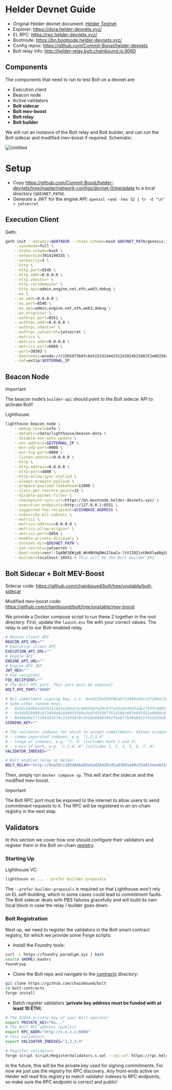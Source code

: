 # Helder Devnet Guide

- Original Helder devnet document: [Helder Testnet](https://www.notion.so/ETH-CC-Testnet-Helder-fdc109a513cb44a68fe70f7038f2690b?pvs=21)
- Explorer: https://dora.helder-devnets.xyz/
- EL RPC: https://rpc.helder-devnets.xyz/
- Bootnode:  https://bn.bootnode.helder-devnets.xyz/
- Config repos: https://github.com/Commit-Boost/helder-devnets
- Bolt relay info: http://helder-relay.bolt.chainbound.io:9060

## Components

The components that need to run to test Bolt on a devnet are:

- Execution client
- Beacon node
- Active validators
- **Bolt sidecar**
- **Bolt mev-boost**
- **Bolt relay**
- **Bolt builder**

We will run an instance of the Bolt relay and Bolt builder, and can run the Bolt sidecar and modified mev-boost if required. Schematic: 

![Untitled](./image.png)

# Setup

- Copy https://github.com/Commit-Boost/helder-devnets/tree/master/network-configs/devnet-0/metadata to a local directory (`$DEVNET_PATH`).
- Generate a JWT for the engine API: `openssl rand -hex 32 | tr -d "\n" > jwtsecret`

## Execution Client

Geth:

```bash
geth init --datadir=$DATADIR --state.scheme=hash $DEVNET_PATH/genesis.json \
    --syncmode=full \
    --state.scheme=hash \
    --networkid=7014190335 \
    --verbosity=3 \
    --http \
    --http.port=8545 \
    --http.addr=0.0.0.0 \
    --http.vhosts=* \
    --http.corsdomain=* \
    --http.api=admin,engine,net,eth,web3,debug \
    --ws \
    --ws.addr=0.0.0.0 \
    --ws.port=8546 \
    --ws.api=admin,engine,net,eth,web3,debug \
    --ws.origins=* \
    --authrpc.port=8551 \
    --authrpc.addr=0.0.0.0 \
    --authrpc.vhosts=* \
    --authrpc.jwtsecret=jwtsecret \
    --metrics \
    --metrics.addr=0.0.0.0 \
    --metrics.port=6060 \
    --port=30303 \
    --bootnodes=enode://c15b5973b8fc6e5152d1d442512e5024b25883f2e002564cfa29cc3b748d687756c9f674f021f142eeea5711697a3d43d2bc36f13b1e20fe11b341676921430e@18.192.40.76:30303?discport=30303,enode://35cd13c4d555d70b39aafa806f817c4707397f7f9b7a1d43237f73d279c318fda0e4ba8a4b10d1f8b7771992804209aa028f74bd846afc86d016c4728a1c5268@35.156.177.215:30303?discport=30303,enode://dba7a24e543cc924178ed7e0066e5e40caa17607474a25b50e4bea7b565dee9719970a33e3e5beb4ad84832dad91bd9fe8de1f6cb1c6a7cb6e90c3bc10a20c67@18.199.185.236:30303?discport=30303,enode://a3317a4ec26ad3cedddb1951105699757fc74ed35c7bc6e31a6fe08b383fad3540ccf7c2f6d617411c74a22cf81a8a3898cf845c7a1501a969229c6ee046042f@52.28.153.174:30303?discport=30303 \
    --nat=extip:$EXTERNAL_IP
```

## Beacon Node

> [!IMPORTANT]  
> The beacon node’s `builder-api` should point to the Bolt sidecar API to activate Bolt!

Lighthouse:

```bash
lighthouse beacon_node \
    --debug-level=info \
    --datadir=/data/lighthouse/beacon-data \
    --disable-enr-auto-update \
    --enr-address=$EXTERNAL_IP \
    --enr-udp-port=9000 \
    --enr-tcp-port=9000 \
    --listen-address=0.0.0.0 \
    --http \
    --http-address=0.0.0.0 \
    --http-port=4000 \
    --http-allow-sync-stalled \
    --always-prepare-payload \
    --prepare-payload-lookahead=12000 \
    --slots-per-restore-point=32 \
    --disable-packet-filter \
    --checkpoint-sync-url=https://bn.bootnode.helder-devnets.xyz/ \
    --execution-endpoints=http://127.0.0.1:8551 \
    --suggested-fee-recipient=$COINBASE_ADDRESS \
    --subscribe-all-subnets \
    --metrics \
    --metrics-address=0.0.0.0 \
    --metrics-allow-origin=* \
    --metrics-port=5054 \
    --enable-private-discovery \
    --testnet-dir=$DEVNET_PATH \
    --jwt-secrets=jwtsecret \
    --boot-nodes=enr:-Iq4QK3EWjpB_Wh4Nh9qDWsIlkwCo-ltVJIOZintRmXlq4BqSO3MgChdjo5bNSc_dBVcnhM_CZidGE-CMjazCeJhn7OGAZA6aA31gmlkgnY0gmlwhDQ6SFGJc2VjcDI1NmsxoQN4MIj6Xe7PBxpfvrpyDe2OkrcIq0gdj38hHXpWjB6Zl4N1ZHCCIyk,enr:-LK4QJIhICEs-MIlzVGEOJRco5B3eR1HjsoPrnlNdCifHlT_NQCaY51Z-ntBIgUQmNRcEBqBogOhh43BYdMR_d9Z-DgKh2F0dG5ldHOIAAYAAAAAAACEZXRoMpBLd1oGYBMnNj9CDwAAAAAAgmlkgnY0gmlwhDQ6SFGJc2VjcDI1NmsxoQOy0WhSLuSWpKXex_SG9dn4bOk-LURo7ZjaUuQ1Fbdbk4N0Y3CCIyiDdWRwgiMo,enr:-MS4QKp7W7f8BsoB04SovlJFZDhs67ZgFK_h5TwBXItLoJfGMPDCLnReASmmig_7kxCNf08e68FrCVM3FcPV0ttR92sWh2F0dG5ldHOIAAAwAAAAAACEZXRoMpBLd1oGYBMnNj9CDwAAAAAAgmlkgnY0gmlwhBLAKEyEcXVpY4IjKYlzZWNwMjU2azGhAxUCn447F0j2DEeA-PqFdp5GP3VpXRWgia2yKjeT62G2iHN5bmNuZXRzAIN0Y3CCIyiDdWRwgiMo,enr:-MS4QAvcfEmj00GqJcvkjcvQIhBi6pJQ9Znnp2Hr_Hh4YEOzWMENkleVt-vGAAgz8bhFedR5JkcfuzHTzY-9EpB43n4Ph2F0dG5ldHOIAAAAAAAAAMCEZXRoMpBLd1oGYBMnNj9CDwAAAAAAgmlkgnY0gmlwhCOcsdeEcXVpY4IjKYlzZWNwMjU2azGhAo8AZqqrsuBrbMLHdavhLdAxLWpcSk-SPDuqjJt5Fe_oiHN5bmNuZXRzD4N0Y3CCIyiDdWRwgiMo,enr:-MS4QDvmIhX8vI8_kK62XXbO9gnrm-YuzXKo-OS07uRKLgijLfxeUPvtKU-Ps2RnxOEoNq9RPqhbeVdAVYO71eAJvRkPh2F0dG5ldHOIAAAAAAAAABiEZXRoMpBLd1oGYBMnNj9CDwAAAAAAgmlkgnY0gmlwhBLHueyEcXVpY4IjKYlzZWNwMjU2azGhA4ZmLIctckMGhbOwtpgUI2RNeH2S7LXmwpX_onBAfW_AiHN5bmNuZXRzD4N0Y3CCIyiDdWRwgiMo,enr:-MS4QGcM6eqjhCp_Ag7gMzkU8ks7F-S2QsoIdeEsbcB8TPefYK19ymkwmTcpmZfbTJRMwwAvqdOMmGWEAI5GYv_7xZwTh2F0dG5ldHOIAAAAAAAMAACEZXRoMpBLd1oGYBMnNj9CDwAAAAAAgmlkgnY0gmlwhDQcma6EcXVpY4IjKYlzZWNwMjU2azGhAnXOGXUDHbcgGJeZ9-ftr8cihtkyfUfNlpQNe9G8P2PCiHN5bmNuZXRzD4N0Y3CCIyiDdWRwgiMo \
    --builder=localhost:18551 # This will be the Bolt builder API
```

## Bolt Sidecar + Bolt MEV-Boost

Sidecar code: https://github.com/chainbound/bolt/tree/unstable/bolt-sidecar

Modified mev-boost code: https://github.com/chainbound/bolt/tree/unstable/mev-boost

We provide a Docker compose script to run these 2 together in the root directory. First, update the `launch.env` file with your correct values. The relay is set to our Bolt-enabled relay.

```bash
# Beacon client API
BEACON_API_URL=""
# Execution client API
EXECUTION_API_URL=""
# Engine API
ENGINE_API_URL=""
# Engine API JWT
JWT_HEX=""
# Fee recipient
FEE_RECIPIENT=""
# The Bolt RPC port. This port must be exposed!
BOLT_RPC_PORT="8000"

# BLS commitment signing key, i.e. 0x4d129a19df86a0f5345bad4cc6f249ec2a819ccc3386895beb4f7d98b3db6235
# Some other random keys:
# - 0x02cbb9bb3163321cd23e184dc5cb605587a29c87fa542eb36631db1743fc6893
# - 0x5dd026998c8f3d54eb16b00f35b9e3ed7d35367f91d10bc68fe8df431e0080c6
# - 0x44bd4ef71104d2a574c21433070c3b18e6888f692f6e8f7b38e8815f42d25528
SIGNING_KEY=""

# The validator indexes for which to accept commitments. Values accepted:
# - comma-separated indexes, e.g. "1,2,3,4"
# - range of indexes, e.g. "1..4" (includes both 1 and 4)
# - a mix of both, e.g. "1,2,4..8" (includes 1, 2, 4, 5, 6, 7, 8)
VALIDATOR_INDEXES=""

# Bolt-enabled relay on Helder
BOLT_RELAY="http://0xa55c1285d84ba83a5ad26420cd5ad3091e49c55a813eee651cd467db38a8c8e63192f47955e9376f6b42f6d190571cb5@135.181.191.125:9062"
```

Then, simply run `docker compose up`. This will start the sidecar and the modified mev-boost.

> [!IMPORTANT]  
> The Bolt RPC port must be exposed to the internet to allow users to send commitment requests to it.
> The RPC will be registered in an on-chain registry in the next step.

## Validators

In this section we cover how one should configure their validators and register them in the Bolt on-chain [registry](https://github.com/chainbound/bolt/tree/unstable/bolt-contracts#registry).

### Starting Up

Lighthouse VC:

```bash
lighthouse vc ... --prefer-builder-proposals
```

The `--prefer-builder-proposals` is required so that Lighthouse won’t rely on EL self-building, which in some cases could lead to commitment faults. The Bolt sidecar deals with PBS failures gracefully and will build its own local block in case the relay / builder goes down.

### Bolt Registration

Next up, we need to register the validators in the Bolt smart contract registry, for which we provide some Forge scripts:

- Install the Foundry tools:

```bash
curl -L https://foundry.paradigm.xyz | bash
source $HOME/.bashrc
foundryup
```

- Clone the Bolt repo and navigate to the [contracts](https://github.com/chainbound/bolt/tree/unstable/bolt-contracts) directory:

```bash
git clone https://github.com/chainbound/bolt
cd bolt-contracts
forge install
```

- Batch register validators (**private key address must be funded with at least 10 ETH**).

```bash
# The ECDSA private key of your Bolt operator
export PRIVATE_KEY="0x..."
# The Bolt RPC address (public)
export RPC_ADDR="http://x.x.x.x:8000"
# Your validators
export VALIDATOR_INDEXES="1,2,3,4"

# Register validators
forge script script/RegisterValidators.s.sol --rpc-url https://rpc.helder-devnets.xyz --broadcast --legacy
```

In the future, this will be the private key used for signing commitments. For now we just use the registry for RPC discovery. Any front-ends active on Helder will read this registry to match validator indexes to RPC endpoints, so make sure the RPC endpoint is correct and public!